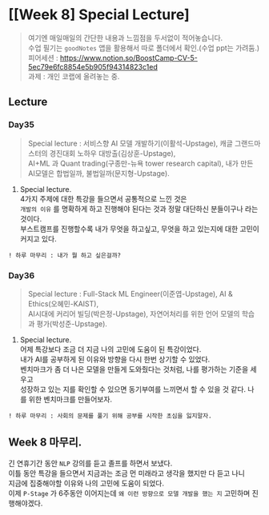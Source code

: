 
# [[Week 8] Special Lecture]

> 여기엔 매일매일의 간단한 내용과 느낌점을 두서없이 적어놓습니다.  
> 수업 필기는 `goodNotes` 앱을 활용해서 따로 폴더에서 확인.(수업 ppt는 가려둠.)  
> 피어세션 : https://www.notion.so/BoostCamp-CV-5-5ec79e6fc8854e5b905f94314823c1ed  
> 과제    : 개인 코랩에 올려놓는 중.  

## Lecture
### Day35  
> Special lecture : 서비스향 AI 모델 개발하기(이활석-Upstage), 캐글 그랜드마스터의 경진대회 노하우 대방출(김상훈-Upstage),  
>                   AI+ML 과 Quant trading(구종만-뉴욕 tower research capital), 내가 만든 AI모델은 합법일까, 불법일까(문지형-Upstage).  
1. Special lecture.  
    4가지 주제에 대한 특강을 들으면서 공통적으로 느낀 것은  
    `개발의 이유` 를 명확하게 하고 진행해야 된다는 것과 정말 대단하신 분들이구나 라는 것이다.  
    부스트캠프를 진행할수록 내가 무엇을 하고싶고, 무엇을 하고 있는지에 대한 고민이 커지고 있다.  
```
! 하루 마무리 : 내가 뭘 하고 싶은걸까?
```

### Day36  
> Special lecture : Full-Stack ML Engineer(이준엽-Upstage), AI & Ethics(오혜민-KAIST),  
>                   AI시대에 커리어 빌딩(박은정-Upstage), 자연어처리를 위한 언어 모델의 학습과 평가(박성준-Upstage).  
1. Special lecture.  
    어제 특강보다 조금 더 지금 나의 고민에 도움이 된 특강이었다.  
    내가 AI를 공부하게 된 이유와 방향을 다시 한번 상기할 수 있었다.  
    벤치마크가 좀 더 나은 모델을 만들게 도와줬다는 것처럼, 나를 평가하는 기준을 세우고  
    성장하고 있는 지를 확인할 수 있으면 동기부여를 느끼면서 할 수 있을 것 같다. 나를 위한 벤치마크를 만들어보자.  
```
! 하루 마무리 : 사회의 문제를 풀기 위해 공부를 시작한 초심을 잃지말자.  
```

## Week 8 마무리.
긴 연휴기간 동안 `NLP` 강의를 듣고 졸프를 하면서 보냈다.  
이틀 동안 특강을 들으면서 지금과는 조금 먼 미래라고 생각을 했지만 다 듣고 나니  
지금에 집중해야할 이유와 나의 고민에 도움이 되었다.  
이제 `P-Stage` 가 6주동안 이어지는데 `왜 이런 방향으로 모델 개발을 했는 지` 고민하며 진행해야겠다.  
